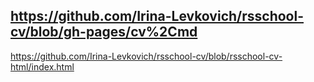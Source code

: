 https://github.com/Irina-Levkovich/rsschool-cv/blob/gh-pages/cv%2Cmd
---
https://github.com/Irina-Levkovich/rsschool-cv/blob/rsschool-cv-html/index.html
